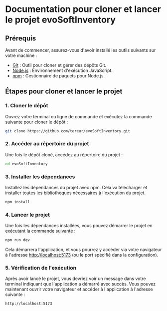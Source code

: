 
# Documentation pour cloner et lancer le projet evoSoftInventory

## Prérequis

Avant de commencer, assurez-vous d'avoir installé les outils suivants sur votre machine :

- [Git](https://git-scm.com/) : Outil pour cloner et gérer des dépôts Git.
- [Node.js](https://nodejs.org/) : Environnement d'exécution JavaScript.
- [npm](https://www.npmjs.com/) : Gestionnaire de paquets pour Node.js.

## Étapes pour cloner et lancer le projet

### 1. Cloner le dépôt

Ouvrez votre terminal ou ligne de commande et exécutez la commande suivante pour cloner le dépôt :

```bash
git clone https://github.com/tereur/evoSoftInventory.git
```

### 2. Accéder au répertoire du projet

Une fois le dépôt cloné, accédez au répertoire du projet :

```bash
cd evoSoftInventory
```

### 3. Installer les dépendances

Installez les dépendances du projet avec npm. Cela va télécharger et installer toutes les bibliothèques nécessaires à l'exécution du projet.

```bash
npm install
```

### 4. Lancer le projet

Une fois les dépendances installées, vous pouvez démarrer le projet en exécutant la commande suivante :

```bash
npm run dev
```

Cela démarrera l'application, et vous pourrez y accéder via votre navigateur à l'adresse [http://localhost:5173](http://localhost:5173) (ou le port spécifié dans la configuration).

### 5. Vérification de l'exécution

Après avoir lancé le projet, vous devriez voir un message dans votre terminal indiquant que l'application a démarré avec succès. Vous pouvez maintenant ouvrir votre navigateur et accéder à l'application à l'adresse suivante :

```
http://localhost:5173
```


